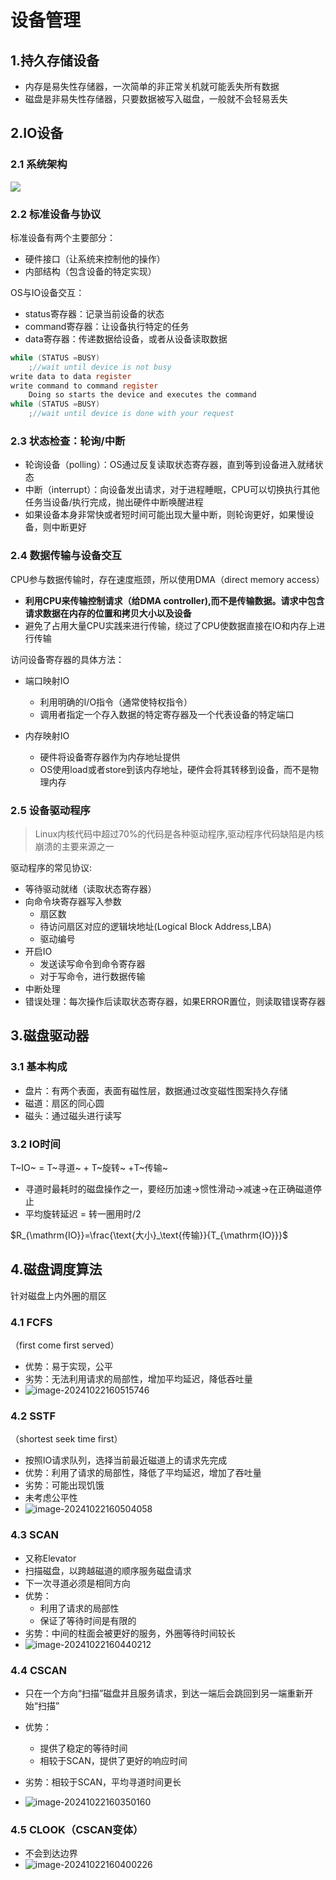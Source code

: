# 设备管理

## 1.持久存储设备

* 内存是易失性存储器，一次简单的非正常关机就可能丢失所有数据
* 磁盘是非易失性存储器，只要数据被写入磁盘，一般就不会轻易丢失



## 2.IO设备

### 2.1 系统架构

![](./assets/1.设备管理/image-20241022144226607.png)

### 2.2 标准设备与协议

标准设备有两个主要部分：

* 硬件接口（让系统来控制他的操作）
* 内部结构（包含设备的特定实现）

OS与IO设备交互：

* status寄存器：记录当前设备的状态
* command寄存器：让设备执行特定的任务
* data寄存器：传递数据给设备，或者从设备读取数据

```c
while (STATUS =BUSY)
	;//wait until device is not busy
write data to data register
write command to command register
	Doing so starts the device and executes the command
while (STATUS =BUSY)
	;//wait until device is done with your request
```

### 2.3 状态检查：轮询/中断

* 轮询设备（polling）：OS通过反复读取状态寄存器，直到等到设备进入就绪状态
* 中断（interrupt）：向设备发出请求，对于进程睡眠，CPU可以切换执行其他任务当设备/执行完成，抛出硬件中断唤醒进程
* 如果设备本身非常快或者短时间可能出现大量中断，则轮询更好，如果慢设备，则中断更好

### 2.4 数据传输与设备交互

CPU参与数据传输时，存在速度瓶颈，所以使用DMA（direct memory access）

* **利用CPU来传输控制请求（给DMA controller),而不是传输数据。请求中包含请求数据在内存的位置和拷贝大小以及设备** 
* 避免了占用大量CPU实践来进行传输，绕过了CPU使数据直接在IO和内存上进行传输

访问设备寄存器的具体方法：

* 端口映射IO
  * 利用明确的I/O指令（通常使特权指令）
  * 调用者指定一个存入数据的特定寄存器及一个代表设备的特定端口

* 内存映射IO
  * 硬件将设备寄存器作为内存地址提供
  * OS使用load或者store到该内存地址，硬件会将其转移到设备，而不是物理内存


### 2.5 设备驱动程序

> Linux内核代码中超过70%的代码是各种驱动程序,驱动程序代码缺陷是内核崩溃的主要来源之一

驱动程序的常见协议:

* 等待驱动就绪（读取状态寄存器）
* 向命令块寄存器写入参数
  * 扇区数
  * 待访问扇区对应的逻辑块地址(Logical Block Address,LBA)
  * 驱动编号
* 开启IO
  * 发送读写命令到命令寄存器
  * 对于写命令，进行数据传输
* 中断处理
* 错误处理：每次操作后读取状态寄存器，如果ERROR置位，则读取错误寄存器



## 3.磁盘驱动器

### 3.1 基本构成

* 盘片：有两个表面，表面有磁性层，数据通过改变磁性图案持久存储
* 磁道：扇区的同心圆
* 磁头：通过磁头进行读写

### 3.2 IO时间

T~IO~ = T~寻道~ + T~旋转~ +T~传输~

* 寻道时最耗时的磁盘操作之一，要经历加速->惯性滑动->减速->在正确磁道停止
* 平均旋转延迟 = 转一圈用时/2

$R_{\mathrm{IO}}=\frac{\text{大小}_\text{传输}}{T_{\mathrm{IO}}}$

## 4.磁盘调度算法

针对磁盘上内外圈的扇区

### 4.1 FCFS

（first come first served）

* 优势：易于实现，公平
* 劣势：无法利用请求的局部性，增加平均延迟，降低吞吐量
* ![image-20241022160515746](./assets/1.设备管理/image-20241022160515746.png)

### 4.2 SSTF

（shortest seek time first）

* 按照IO请求队列，选择当前最近磁道上的请求先完成
* 优势：利用了请求的局部性，降低了平均延迟，增加了吞吐量
* 劣势：可能出现饥饿
* 未考虑公平性
* ![image-20241022160504058](./assets/1.设备管理/image-20241022160504058.png)

### 4.3 SCAN

* 又称Elevator
* 扫描磁盘，以跨越磁道的顺序服务磁盘请求
* 下一次寻道必须是相同方向
* 优势：
  * 利用了请求的局部性
  * 保证了等待时间是有限的
* 劣势：中间的柱面会被更好的服务，外圈等待时间较长
* ![image-20241022160440212](./assets/1.设备管理/image-20241022160440212.png)

### 4.4 CSCAN

* 只在一个方向“扫描”磁盘并且服务请求，到达一端后会跳回到另一端重新开始“扫描”
* 优势：
  * 提供了稳定的等待时间
  * 相较于SCAN，提供了更好的响应时间

* 劣势：相较于SCAN，平均寻道时间更长
* ![image-20241022160350160](./assets/1.设备管理/image-20241022160350160.png)

### 4.5 CLOOK（CSCAN变体）

* 不会到达边界
* ![image-20241022160400226](./assets/1.设备管理/image-20241022160400226.png)